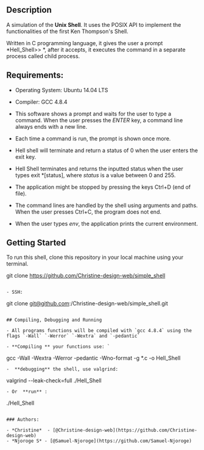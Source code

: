## Description

A simulation of the **Unix Shell**. It uses the POSIX API to implement the  functionalities of the first Ken Thompson's Shell.

Written in C programming language, it gives the user a prompt *Hell_Shell>> *, after it accepts, it executes the command in a separate process called child process.

## Requirements:

* Operating System: Ubuntu 14.04 LTS

* Compiler: GCC 4.8.4

* This software shows a prompt and waits for the user to type a command. When the user presses the *ENTER* key, a command line always ends with a new line.
* Each time a command is run, the prompt is shown once more.
* Hell shell will terminate and return a status of 0 when the user enters the exit key.
* Hell Shell terminates and returns the inputted status when the user types exit *[status], where *status* is a value between 0 and 255. 
* The application might be stopped by pressing the keys Ctrl+D (end of file).
* The command lines are handled by the shell using arguments and paths. When the user presses Ctrl+C, the program does not end.
* When the user types *env*, the application prints the current environment.

## Getting Started

To run this shell, clone this repository in your local machine using your terminal.

git clone https://github.com/Christine-design-web/simple_shell
```

- SSH:

```
git clone git@github.com:/Christine-design-web/simple_shell.git
```

## Compiling, Debugging and Running

- All programs functions will be compiled with `gcc 4.8.4` using the flags `-Wall` `-Werror` `-Wextra` and `-pedantic`

- **Compiling ** your functions use: `

```
gcc -Wall -Wextra -Werror -pedantic -Wno-format -g *.c -o Hell_Shell
```
-  **debugging** the shell, use valgrind:
```
valgrind --leak-check=full ./Hell_Shell
```
- Or  **run** :
```
./Hell_Shell
```

### Authors:

- *Christine*  - [@Christine-design-web](https://github.com/Christine-design-web)
- *Njoroge S* - [@Samuel-Njoroge](https://github.com/Samuel-Njoroge)
